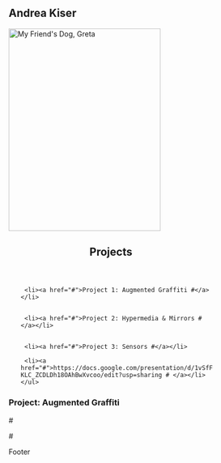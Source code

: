 <!DOCTYPE html>
<html lang="en">
<head>
<title>S310 Digital Sketchbook</title>
<meta charset="utf-8">
<meta name="viewport" content="width=device-width, initial-scale=1">
<style>
* {
  box-sizing: border-box;
}

body {
  font-family: 'Segoe UI',Arial,Helvetica,Verdana,sans-serif;
}

header {
  background-color: #0000;
  padding: 30px;
  text-align: center;
  font-size: 35px;
  color: white;
}


section {
  display: -webkit-flex;
  display: flex;
}


nav {
  -webkit-flex: 1;
  -ms-flex: 1;
  flex: 1;
  background: #0000;
  padding: 20px;
}


nav ul {
  list-style-type: none;
  padding: 0;
}


article {
  -webkit-flex: 3;
  -ms-flex: 3;
  flex: 3;
  background-color: #270;
  padding: 10px;
}


footer {
  background-color: #820;
  padding: 10px;
  text-align: center;
  color: white;
}

@media (max-width: 600px) {
  section {
    -webkit-flex-direction: column;
    flex-direction: column;
  }
}
</style>
</head>
<body>
<!-- Add color -->

<h2>Andrea Kiser</h2>

<img src="![IMG_3788](https://user-images.githubusercontent.com/112212521/187008527-72e8cfbc-8314-4c97-b3be-4da2ccb2c52e.JPG)
" alt="My Friend's Dog, Greta" width="300" height="400">

<header>
  <h2>Projects</h2>
</header>

<section>
  <nav>
    <ul>
     
     <li><a href="#">Project 1: Augmented Graffiti #</a></li>
      
     
     <li><a href="#">Project 2: Hypermedia & Mirrors #</a></li>
      
     
     <li><a href="#">Project 3: Sensors #</a></li>
      
     <li><a href="#">https://docs.google.com/presentation/d/1vSfFGdACF65Gxoiuqizb-KLC_ZCDLDh18OAhBwXvcoo/edit?usp=sharing # </a></li> 
    </ul>
  </nav>
  <!-- Complete the links -->

  <article>
    <h1>Project: Augmented Graffiti</h1>
    <p>#</p>
    <p>#</p>
  </article>
</section>
<!-- Add info on projects -->

<footer>
  <p>Footer</p>
</footer>
<!-- Complete footers -->

</body>
</html>

